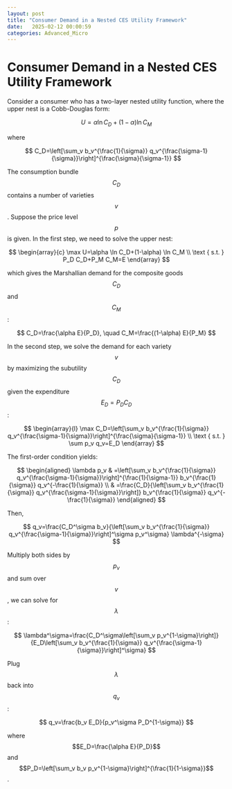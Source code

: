 ```yaml
---
layout: post
title: "Consumer Demand in a Nested CES Utility Framework"
date:   2025-02-12 00:00:59
categories: Advanced_Micro
---
```

# Consumer Demand in a Nested CES Utility Framework

Consider a consumer who has a two-layer nested utility function, where the upper nest is a Cobb-Douglas form:

$$
U=\alpha \ln C_D+(1-\alpha) \ln C_M
$$

where

$$
C_D=\left[\sum_v b_v^{\frac{1}{\sigma}} q_v^{\frac{\sigma-1}{\sigma}}\right]^{\frac{\sigma}{\sigma-1}}
$$


The consumption bundle $$C_D$$ contains a number of varieties $$v$$.
Suppose the price level $$p$$ is given.
In the first step, we need to solve the upper nest:

$$
\begin{array}{c}
\max U=\alpha \ln C_D+(1-\alpha) \ln C_M \\
\text { s.t. } P_D C_D+P_M C_M=E
\end{array}
$$

which gives the Marshallian demand for the composite goods $$C_D$$ and $$C_M$$ :

$$
C_D=\frac{\alpha E}{P_D}, \quad C_M=\frac{(1-\alpha) E}{P_M}
$$


In the second step, we solve the demand for each variety $$v$$ by maximizing the subutility $$C_D$$ given the expenditure $$E_D=P_D C_D$$ :

$$
\begin{array}{l} 
\max C_D=\left[\sum_v b_v^{\frac{1}{\sigma}} q_v^{\frac{\sigma-1}{\sigma}}\right]^{\frac{\sigma}{\sigma-1}} \\
\text { s.t. } \sum p_v q_v=E_D
\end{array}
$$

The first-order condition yields:

$$
\begin{aligned}
\lambda p_v & =\left[\sum_v b_v^{\frac{1}{\sigma}} q_v^{\frac{\sigma-1}{\sigma}}\right]^{\frac{1}{\sigma-1}} b_v^{\frac{1}{\sigma}} q_v^{-\frac{1}{\sigma}} \\
& =\frac{C_D}{\left[\sum_v b_v^{\frac{1}{\sigma}} q_v^{\frac{\sigma-1}{\sigma}}\right]} b_v^{\frac{1}{\sigma}} q_v^{-\frac{1}{\sigma}}
\end{aligned}
$$


Then,

$$
q_v=\frac{C_D^\sigma b_v}{\left[\sum_v b_v^{\frac{1}{\sigma}} q_v^{\frac{\sigma-1}{\sigma}}\right]^\sigma p_v^\sigma} \lambda^{-\sigma}
$$


Multiply both sides by $$p_v$$ and sum over $$v$$, we can solve for $$\lambda$$ :

$$
\lambda^\sigma=\frac{C_D^\sigma\left[\sum_v p_v^{1-\sigma}\right]}{E_D\left[\sum_v b_v^{\frac{1}{\sigma}} q_v^{\frac{\sigma-1}{\sigma}}\right]^\sigma}
$$


Plug $$\lambda$$ back into $$q_v$$ :

$$
q_v=\frac{b_v E_D}{p_v^\sigma P_D^{1-\sigma}}
$$

where $$E_D=\frac{\alpha E}{P_D}$$ and $$P_D=\left[\sum_v b_v p_v^{1-\sigma}\right]^{\frac{1}{1-\sigma}}$$.

